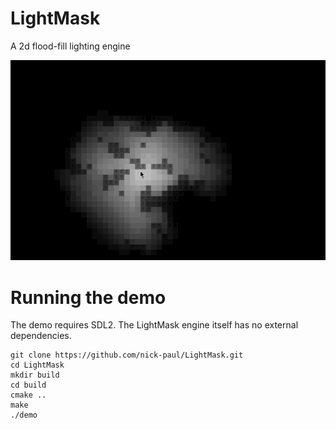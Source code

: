 # LightMask

A 2d flood-fill lighting engine

![Demo](img/light.gif)

# Running the demo

The demo requires SDL2. The LightMask engine itself has no external dependencies.

```
git clone https://github.com/nick-paul/LightMask.git
cd LightMask
mkdir build
cd build
cmake ..
make
./demo
```
